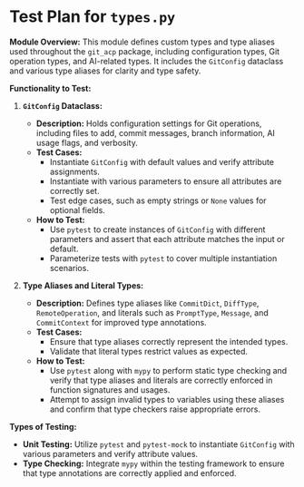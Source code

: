 # Test Plan for `types.py`

**Module Overview:**
This module defines custom types and type aliases used throughout the `git_acp` package, including configuration types, Git operation types, and AI-related types. It includes the `GitConfig` dataclass and various type aliases for clarity and type safety.

**Functionality to Test:**

1. **`GitConfig` Dataclass:**
    - **Description:** Holds configuration settings for Git operations, including files to add, commit messages, branch information, AI usage flags, and verbosity.
    - **Test Cases:**
        - Instantiate `GitConfig` with default values and verify attribute assignments.
        - Instantiate with various parameters to ensure all attributes are correctly set.
        - Test edge cases, such as empty strings or `None` values for optional fields.
    - **How to Test:**
        - Use `pytest` to create instances of `GitConfig` with different parameters and assert that each attribute matches the input or default.
        - Parameterize tests with `pytest` to cover multiple instantiation scenarios.

2. **Type Aliases and Literal Types:**
    - **Description:** Defines type aliases like `CommitDict`, `DiffType`, `RemoteOperation`, and literals such as `PromptType`, `Message`, and `CommitContext` for improved type annotations.
    - **Test Cases:**
        - Ensure that type aliases correctly represent the intended types.
        - Validate that literal types restrict values as expected.
    - **How to Test:**
        - Use `pytest` along with `mypy` to perform static type checking and verify that type aliases and literals are correctly enforced in function signatures and usages.
        - Attempt to assign invalid types to variables using these aliases and confirm that type checkers raise appropriate errors.

**Types of Testing:**

- **Unit Testing:** Utilize `pytest` and `pytest-mock` to instantiate `GitConfig` with various parameters and verify attribute values.
- **Type Checking:** Integrate `mypy` within the testing framework to ensure that type annotations are correctly applied and enforced.
